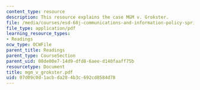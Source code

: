 ```yaml
---
content_type: resource
description: This resource explains the case MGM v. Grokster.
file: /media/courses/esd-68j-communications-and-information-policy-spring-2006/07d09c0d1acbda284b3c692cd8584d78_mgm_v_grokster.pdf
file_type: application/pdf
learning_resource_types:
- Readings
ocw_type: OCWFile
parent_title: Readings
parent_type: CourseSection
parent_uid: 08de00e7-14d9-dfd8-6aee-d140faaff75b
resourcetype: Document
title: mgm_v_grokster.pdf
uid: 07d09c0d-1acb-da28-4b3c-692cd8584d78
---
```

